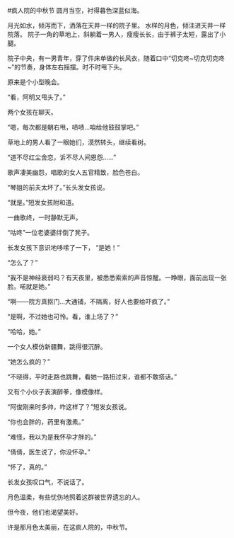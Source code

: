#疯人院的中秋节
圆月当空，衬得暮色深蓝似海。

月光如水，倾泻而下，洒落在天井一样的院子里。
水样的月色，倾注进天井一样院落。
院子一角的草地上，斜躺着一男人，瘦瘦长长，由于裤子太短，露出了小腿。

院子中央，有一男青年，穿了件床单做的长风衣，随着口中“切克咚~切克切克咚~”的节奏，身体左右摇摆。时不时甩下头。

原来是个小型晚会。

“看，阿明又甩头了。”

两个女孩在聊天。

“嗯，每次都是朝右甩，啧啧…咱给他鼓鼓掌吧。”

草地上的男人看了一眼她们，漠然转头，继续看树。

“道不尽红尘舍恋，诉不尽人间恩怨……”

歌声凄美幽怨，唱歌的女人五官精致，脸色苍白。

“琴姐的前夫太坏了。”长头发女孩说。

“就是。”短发女孩附和道。

一曲歌终，一时静默无声。

“咕咚”一位老婆婆绊倒了凳子。

长发女孩下意识地哆嗦了一下，
“是她！”

“怎么了？”

“我不是神经衰弱吗？有天夜里，被悉悉索索的声音惊醒。一睁眼，面前出现一张脸。喏就是她。”

“啊——院方真抠门…大通铺，不隔离，好人也要给吓疯了。”

“是啊，不过她也可怜。看，谁上场了？”

“哈哈，她。”

一个女人模仿新疆舞，跳得很沉醉。

“她怎么疯的？”

“不晓得，平时走路也跳舞，看她一路扭过来，谁都不敢搭话。”

又有个小伙子表演醉拳，像模像样。

“阿俊刚来时多帅，咋这样了？”短发女孩说。

“你也会胖的，药里有激素。”

“难怪，我以为是我怀孕才胖的。”

“倩倩，医生说了，你没怀孕。”

“怀了，真的。”

长发女孩叹口气，不说话了。

月色温柔，有些忧伤地照着这群被世界遗忘的人。

但今夜，他们也渴望美好。

许是那月色太美丽，在这疯人院的，中秋节。

